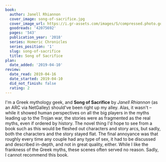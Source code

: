 ```yaml
---
book:
  author: Janell Rhiannon
  cover_image: song-of-sacrifice.jpg
  cover_image_url: https://i.gr-assets.com/images/S/compressed.photo.goodreads.com/books/1538446870l/42075692._SX98_.jpg
  goodreads: '42075692'
  pages: '543'
  publication_year: '2018'
  series: Homeric Chronicles
  series_position: '1'
  slug: song-of-sacrifice
  title: Song of Sacrifice
plan:
  date_added: '2019-04-10'
review:
  date_read: 2019-04-16
  date_started: 2019-04-10
  did_not_finish: false
  rating: 2
---
```


I'm a Greek mythology geek, and **Song of Sacrifice** by *Janell Rhiannon* (as an ARC via NetGalley) should've been right up my alley. Alas, it wasn't – while it showed human perspectives on all the big players in the myths leading up to the Trojan war, the stories were as fragmented as the real myths, even if ordered by history. The novel thing I'd hope to see from a book such as this would be fleshed out characters and story arcs, but sadly, both the characters and the story stayed flat. The final annoyance was that roughly every time any couple had any type of sex, it had to be discussed and described in-depth, and not in great quality, either. While I like the frankness of the Greek myths, these scenes often served no reason. Sadly, I cannot recommend this book.
